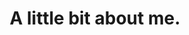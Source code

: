 ---
layout: about
permalink: /about/
title: A little bit about me.
tags: about
headshot: /images/headshot.jpg
---